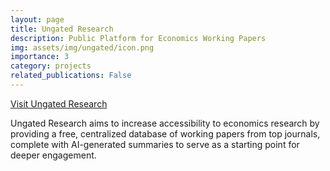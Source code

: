 ```yaml
---
layout: page
title: Ungated Research
description: Public Platform for Economics Working Papers
img: assets/img/ungated/icon.png
importance: 3
category: projects
related_publications: False
---
```


[Visit Ungated Research](https://ungated.research.bowdoin.edu/)

Ungated Research aims to increase accessibility to economics research by providing a free, centralized database of working papers from top journals, complete with AI-generated summaries to serve as a starting point for deeper engagement.